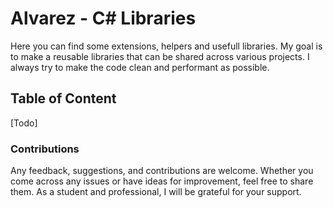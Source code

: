 # Alvarez - C# Libraries

Here you can find some extensions, helpers and usefull libraries. My goal is to make a reusable libraries that can be shared across various projects. I always try to make the code clean and performant as possible. 

## Table of Content
[Todo]

### Contributions
Any feedback, suggestions, and contributions are welcome. Whether you come across any issues or have ideas for improvement, feel free to share them. As a student and professional, I will be grateful for your support.
